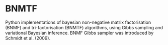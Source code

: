 # BNMTF
Python implementations of bayesian non-negative matrix factorisation (BNMF) and tri-factorisation (BNMTF) algorithms, using Gibbs sampling and variational Bayesian inference. BNMF Gibbs sampler was introduced by Schmidt et al. (2009).

